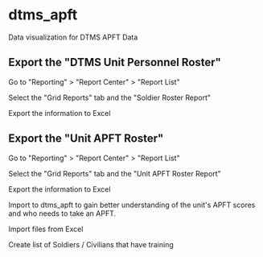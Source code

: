 # dtms_apft

Data visualization for DTMS APFT Data

## Export the "DTMS Unit Personnel Roster"

Go to "Reporting" > "Report Center" > "Report List"

Select the "Grid Reports" tab and the "Soldier Roster Report"

Export the information to Excel

## Export the "Unit APFT Roster"

Go to "Reporting" > "Report Center" > "Report List"

Select the "Grid Reports" tab and the "Unit APFT Roster Report"

Export the information to Excel

Import to dtms_apft to gain better understanding of the unit's APFT scores and who needs to take an APFT.


Import files from Excel

Create list of Soldiers / Civilians that have training

